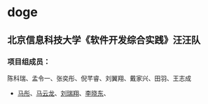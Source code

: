 # doge
## 北京信息科技大学《软件开发综合实践》汪汪队
### 项目组成员：
陈科瑞、孟令一、张奕彤、倪芊睿、刘翼翔、戴家兴、田羽、王志成
- [马彤](https://github.com/matong0209)、[马云龙](https://github.com/haiwenxiang)、[刘瑞翔](https://github.com/lrx-joker)、[李晓东](https://github.com/kleinPerman)、
